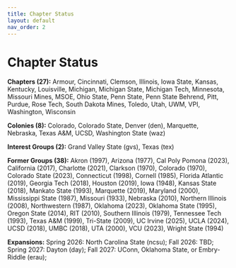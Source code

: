 ```yaml
---
title: Chapter Status
layout: default
nav_order: 2
---
```


Chapter Status
==============
<b>Chapters (27):</b> Armour, Cincinnati, Clemson, Illinois, Iowa State, Kansas, Kentucky, Louisville, Michigan, Michigan State, Michigan Tech, Minnesota, Missouri Mines, MSOE, Ohio State, Penn State, Penn State Behrend, Pitt, Purdue, Rose Tech, South Dakota Mines, Toledo, Utah, UWM, VPI, Washington, Wisconsin

<b>Colonies (8):</b> Colorado, Colorado State, Denver (den), Marquette, Nebraska, Texas A&M, UCSD, Washington State (waz)

<b>Interest Groups (2):</b> Grand Valley State (gvs), Texas (tex)

<b>Former Groups (38):</b> Akron (1997), Arizona (1977), Cal Poly Pomona (2023), California (2017), Charlotte (2021), Clarkson (1970), Colorado (1970), Colorado State (2023), Connecticut (1998), Cornell (1985), Florida Atlantic (2019), Georgia Tech (2018), Houston (2019), Iowa (1948), Kansas State (2018), Mankato State (1993), Marquette (2019), Maryland (2000), Mississippi State (1987), Missouri (1933), Nebraska (2010), Northern Illinois (2008), Northwestern (1987), Oklahoma (2023), Oklahoma State (1995), Oregon State (2014), RIT (2010), Southern Illinois (1979), Tennessee Tech (1993), Texas A&M (1999), Tri-State (2009), UC Irvine (2025), UCLA (2024), UCSD (2018), UMBC (2018), UTA (2000), VCU (2023), Wright State (1994)

<b>Expansions:</b> 
Spring 2026: North Carolina State (ncsu); 
Fall 2026: TBD;
Spring 2027: Dayton (day); 
Fall 2027: UConn, Oklahoma State, or Embry-Riddle (erau);
